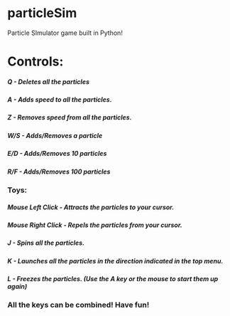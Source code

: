 # particleSim

Particle SImulator game built in Python!

# Controls:

##### Q - Deletes all the particles

##### A - Adds speed to all the particles.

##### Z - Removes speed from all the particles.

##### W/S - Adds/Removes a particle

##### E/D - Adds/Removes 10 particles

##### R/F - Adds/Removes 100 particles

### Toys:

##### Mouse Left Click - Attracts the particles to your cursor.

##### Mouse Right Click - Repels the particles from your cursor.

##### J - Spins all the particles.

##### K - Launches all the particles in the direction indicated in the top menu.

##### L - Freezes the particles. (Use the A key or the mouse to start them up again)

### All the keys can be combined! Have fun!
